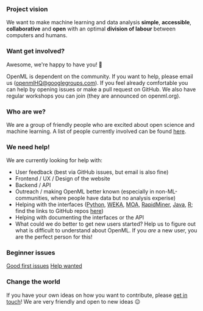 ### Project vision
We want to make machine learning and data analysis **simple**, **accessible**, **collaborative** and **open** with an optimal **division of labour** between computers and humans. 

### Want get involved?
Awesome, we're happy to have you! :tada: 

OpenML is dependent on the community. If you want to help, please email us (openmlHQ@googlegroups.com). If you feel already comfortable you can help by opening issues or make a pull request on GitHub. We also have regular workshops you can join (they are announced on openml.org).

### Who are we?
We are a group of friendly people who are excited about open science and machine learning. A list of people currently involved can be found [here](https://www.openml.org/contact).

### We need help!
We are currently looking for help with:
* User feedback (best via GitHub issues, but email is also fine)
* Frontend / UX / Design of the website 
* Backend / API 
* Outreach / making OpenML better known (especially in non-ML-communities, where people have data but no analysis experise)
* Helping with the interfaces ([Python](https://www.openml.org/#python), [WEKA](https://www.openml.org/#WEKA), [MOA](https://www.openml.org/#plugin_moa), [RapidMiner](https://www.openml.org/#plugin_rm), [Java](https://www.openml.org/#java), [R](https://www.openml.org/#r); find the links to GitHub repos [here](https://github.com/openml/OpenML/wiki))
* Helping with documenting the interfaces or the API
* What could we do better to get new users started? Help us to figure out what is difficult to understand about OpenML. If you *are* a new user, you are the perfect person for this!

### Beginner issues
[Good first issues](https://github.com/issues?q=is%3Aopen+is%3Aissue+user%3Aopenml++label%3A%22Good+first+issue%22+)
[Help wanted](https://github.com/issues?q=is%3Aopen+is%3Aissue+user%3Aopenml++label%3A%22help+wanted%22+)

### Change the world
If you have your own ideas on how you want to contribute, please [get in touch](https://github.com/openml/OpenML/wiki/Communication-Channels)! We are very friendly and open to new ideas :wink: 


